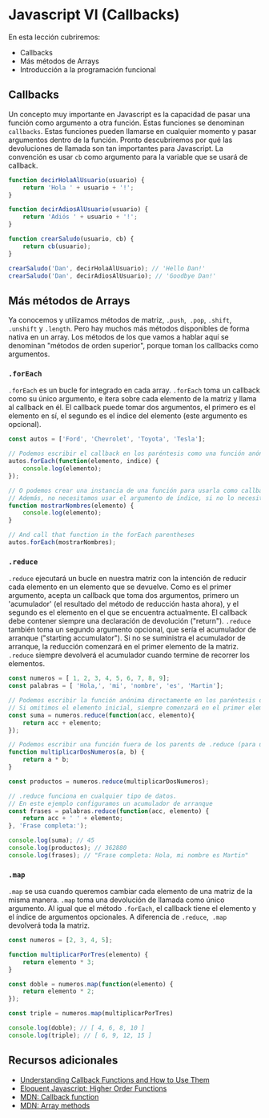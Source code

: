 
# Javascript VI (Callbacks)

En esta lección cubriremos:

* Callbacks
* Más métodos de Arrays
* Introducción a la programación funcional

## Callbacks

Un concepto muy importante en Javascript es la capacidad de pasar una función como argumento a otra función. Estas funciones se denominan `callbacks`. Estas funciones pueden llamarse en cualquier momento y pasar argumentos dentro de la función. Pronto descubriremos por qué las devoluciones de llamada son tan importantes para Javascript. La convención es usar `cb` como argumento para la variable que se usará de callback.

```javascript
function decirHolaAlUsuario(usuario) {
    return 'Hola ' + usuario + '!';
}

function decirAdiosAlUsuario(usuario) {
    return 'Adiós ' + usuario + '!';
}

function crearSaludo(usuario, cb) {
    return cb(usuario);
}

crearSaludo('Dan', decirHolaAlUsuario); // 'Hello Dan!'
crearSaludo('Dan', decirAdiosAlUsuario); // 'Goodbye Dan!'
```

## Más métodos de Arrays

Ya conocemos y utilizamos métodos de matriz, `.push`,` .pop`, `.shift`,` .unshift` y `.length`. Pero hay muchos más métodos disponibles de forma nativa en un array. Los métodos de los que vamos a hablar aquí se denominan "métodos de orden superior", porque toman los callbacks como argumentos.

### `.forEach`

`.forEach` es un bucle for integrado en cada array. `.forEach` toma un callback como su único argumento, e itera sobre cada elemento de la matriz y llama al callback en él. El callback puede tomar dos argumentos, el primero es el elemento en sí, el segundo es el índice del elemento (este argumento es opcional).

```javascript
const autos = ['Ford', 'Chevrolet', 'Toyota', 'Tesla'];

// Podemos escribir el callback en los paréntesis como una función anónima
autos.forEach(function(elemento, indice) {
    console.log(elemento);
});

// O podemos crear una instancia de una función para usarla como callback.
// Además, no necesitamos usar el argumento de índice, si no lo necesitas, no dudes en omitirlo.
function mostrarNombres(elemento) {
    console.log(elemento);
}

// And call that function in the forEach parentheses
autos.forEach(mostrarNombres);
```

### `.reduce`

`.reduce` ejecutará un bucle en nuestra matriz con la intención de reducir cada elemento en un elemento que se devuelve. Como es el primer argumento, acepta un callback que toma dos argumentos, primero un 'acumulador' (el resultado del método de reducción hasta ahora), y el segundo es el elemento en el que se encuentra actualmente. El callback debe contener siempre una declaración de devolución ("return"). `.reduce` también toma un segundo argumento opcional, que sería el acumulador de arranque ("starting accumulator"). Si no se suministra el acumulador de arranque, la reducción comenzará en el primer elemento de la matriz. `.reduce` siempre devolverá el acumulador cuando termine de recorrer los elementos.

```javascript
const numeros = [ 1, 2, 3, 4, 5, 6, 7, 8, 9];
const palabras = [ 'Hola,', 'mi', 'nombre', 'es', 'Martin'];

// Podemos escribir la función anónima directamente en los paréntesis de .reduce
// Si omitimos el elemento inicial, siempre comenzará en el primer elemento.
const suma = numeros.reduce(function(acc, elemento){
    return acc + elemento;
});

// Podemos escribir una función fuera de los parents de .reduce (para usar varias veces más tarde)
function multiplicarDosNumeros(a, b) {
    return a * b;
}

const productos = numeros.reduce(multiplicarDosNumeros);

// .reduce funciona en cualquier tipo de datos.
// En este ejemplo configuramos un acumulador de arranque
const frases = palabras.reduce(function(acc, elemento) {
    return acc + ' ' + elemento;
}, 'Frase completa:');

console.log(suma); // 45
console.log(productos); // 362880
console.log(frases); // "Frase completa: Hola, mi nombre es Martin"
```
### `.map`

`.map` se usa cuando queremos cambiar cada elemento de una matriz de la misma manera. `.map` toma una devolución de llamada como único argumento. Al igual que el método `.forEach`, el callback tiene el elemento y el índice de argumentos opcionales. A diferencia de `.reduce`,` .map` devolverá toda la matriz.

```javascript
const numeros = [2, 3, 4, 5];

function multiplicarPorTres(elemento) {
    return elemento * 3;
}

const doble = numeros.map(function(elemento) {
    return elemento * 2;
});

const triple = numeros.map(multiplicarPorTres)

console.log(doble); // [ 4, 6, 8, 10 ]
console.log(triple); // [ 6, 9, 12, 15 ]
```

## Recursos adicionales

* [Understanding Callback Functions and How to Use Them](http://javascriptissexy.com/understand-javascript-callback-functions-and-use-them/)
* [Eloquent Javascript: Higher Order Functions](https://eloquentjavascript.net/05_higher_order.html)
* [MDN: Callback function](https://developer.mozilla.org/en-US/docs/Glossary/Callback_function)
* [MDN: Array methods](https://developer.mozilla.org/en-US/docs/Web/JavaScript/Reference/Global_Objects/Array)
